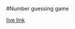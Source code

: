 #Number guessing game

[live link](https://vercel.com/areeba-projects-c9825c5e/number-guessing-game)
